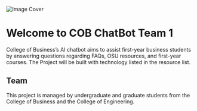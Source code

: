 ![Image Cover](https://i.ibb.co/BqsyVMv/DALL-E-2024-02-22-15-11-48-Design-a-modern-and-minimalistic-rectangular-image-without-any-text-or-sp.webp)

# Welcome to COB ChatBot Team 1 
College of Business’s AI chatbot aims to assist first-year business students by answering questions regarding FAQs, OSU resources, and first-year courses. The Project will be built with technology listed in the resource list.  
## Team
This project is managed by undergraduate and graduate students from the College of Business and the College of Engineering.
